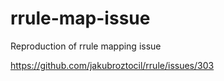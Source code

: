 # rrule-map-issue
Reproduction of rrule mapping issue

https://github.com/jakubroztocil/rrule/issues/303
